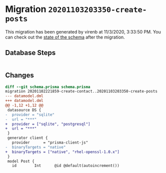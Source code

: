 # Migration `20201103203350-create-posts`

This migration has been generated by virenb at 11/3/2020, 3:33:50 PM.
You can check out the [state of the schema](./schema.prisma) after the migration.

## Database Steps

```sql

```

## Changes

```diff
diff --git schema.prisma schema.prisma
migration 20201102221859-create-contact..20201103203350-create-posts
--- datamodel.dml
+++ datamodel.dml
@@ -1,12 +1,12 @@
 datasource DS {
-  provider = "sqlite"
-  url = "***"
+  provider = ["sqlite", "postgresql"]
+  url = "***"
 }
 generator client {
   provider      = "prisma-client-js"
-  binaryTargets = "native"
+  binaryTargets = ["native", "rhel-openssl-1.0.x"]
 }
 model Post {
   id        Int      @id @default(autoincrement())
```


